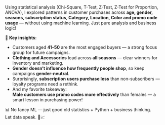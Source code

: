 Using statistical analysis (Chi-Square, T-Test, Z-Test, Z-Test for Proportion, ANOVA), I explored patterns in customer purchases across **age, gender, seasons, subscription status, Category, Location, Color and promo code usage** — without using machine learning. Just pure analysis and business logic!

📌 **Key insights:**
- Customers aged **41–50** are the most engaged buyers — a strong focus group for future campaigns.
- **Clothing and Accessories** lead across **all seasons** — clear winners for inventory and marketing.
- **Gender doesn’t influence how frequently people shop**, so keep campaigns **gender-neutral**.
- Surprisingly, **subscription users purchase less** than non-subscribers — loyalty programs need a rethink.
- And my favorite takeaway:  
  **Male customers use promo codes more effectively** than females — a smart lesson in purchasing power!

📊 No fancy ML — just good old statistics + Python + business thinking.  
Let data speak. 🧠📈
